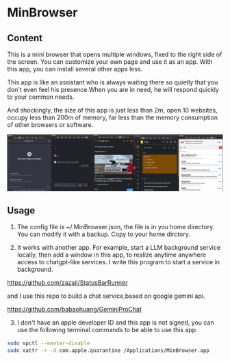 # MinBrowser

## Content

This is a mini browser that opens multiple windows, fixed to the right side of the screen. You can customize your own page and use it as an app. With this app, you can install several other apps less. 

This app is like an assistant who is always waiting there so quietly that you don't even feel his presence.When you are in need, he will respond quickly to your common needs.

And shockingly, the size of this app is just less than 2m, open 10 websites, occupy less than 200m of memory, far less than the memory consumption of other browsers or software.

![](images/image1.png)


## Usage

1. The config file is ~/.MinBrowser.json, the file is in you home directory. You can modify it with a backup. Copy to your home dirctory.

2. It works with another app. For example,  start a LLM background service locally, then add a window in this app, to realize anytime anywhere access to chatgpt-like services.
I write this program to start a service in background.

https://github.com/zazaji/StatusBarRunner

and I use this repo to build a chat service,based on google gemini api.

https://github.com/babaohuang/GeminiProChat


3. I don't have an apple developer ID  and this app is not signed, you can use the following terminal commands to be able to use this app.

```bash
sudo spctl --master-disable
sudo xattr -r -d com.apple.quarantine /Applications/MinBrowser.app
```


